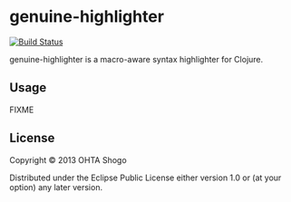 # genuine-highlighter
[![Build Status](https://travis-ci.org/athos/genuine-highlighter.png)](https://travis-ci.org/athos/genuine-highlighter)

genuine-highlighter is a macro-aware syntax highlighter for Clojure.

## Usage

FIXME

## License

Copyright © 2013 OHTA Shogo

Distributed under the Eclipse Public License either version 1.0 or (at
your option) any later version.
